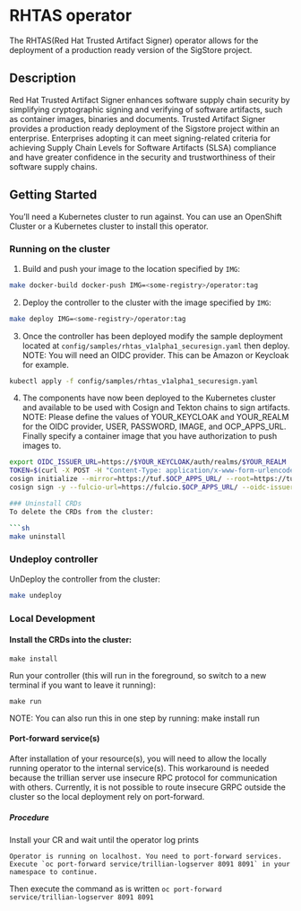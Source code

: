 # RHTAS operator
The RHTAS(Red Hat Trusted Artifact Signer) operator allows for the deployment of a production ready version of the SigStore project.

## Description
Red Hat Trusted Artifact Signer enhances software supply chain security by simplifying cryptographic signing and verifying of software artifacts, such as container images, binaries and documents. Trusted Artifact Signer provides a production ready deployment of the Sigstore project within an enterprise. Enterprises adopting it can meet signing-related criteria for achieving Supply Chain Levels for Software Artifacts (SLSA) compliance and have greater confidence in the security and trustworthiness of their software supply chains.

## Getting Started
You’ll need a Kubernetes cluster to run against. You can use an OpenShift Cluster or a Kubernetes cluster to install this operator.

### Running on the cluster
1. Build and push your image to the location specified by `IMG`:

```sh
make docker-build docker-push IMG=<some-registry>/operator:tag
```

2. Deploy the controller to the cluster with the image specified by `IMG`:

```sh
make deploy IMG=<some-registry>/operator:tag
```

3. Once the controller has been deployed modify the sample deployment located at `config/samples/rhtas_v1alpha1_securesign.yaml` then deploy.
NOTE: You will need an OIDC provider. This can be Amazon or Keycloak for example.

```sh
kubectl apply -f config/samples/rhtas_v1alpha1_securesign.yaml
```

4. The components have now been deployed to the Kubernetes cluster and available to be used with Cosign and Tekton chains to sign artifacts.
NOTE: Please define the values of YOUR_KEYCLOAK and YOUR_REALM for the OIDC provider, USER, PASSWORD, IMAGE, and OCP_APPS_URL. Finally specify a container image that you have authorization to push images to.

```sh
export OIDC_ISSUER_URL=https://$YOUR_KEYCLOAK/auth/realms/$YOUR_REALM
TOKEN=$(curl -X POST -H "Content-Type: application/x-www-form-urlencoded" -d "username=$USER" -d "password=$PASSWORD" -d "grant_type=password" -d "scope=openid" -d "client_id=$YOUR_REALM" $OIDC_ISSUER_URL/protocol/openid-connect/token |  sed -E 's/.*"access_token":"([^"]*).*/\1/')
cosign initialize --mirror=https://tuf.$OCP_APPS_URL/ --root=https://tuf.$OCP_APPS_URL/root.json
cosign sign -y --fulcio-url=https://fulcio.$OCP_APPS_URL/ --oidc-issuer=$OIDC_ISSUER_URL --identity-token=$TOKEN $IMAGE

### Uninstall CRDs
To delete the CRDs from the cluster:

```sh
make uninstall
```

### Undeploy controller
UnDeploy the controller from the cluster:

```sh
make undeploy
```

### Local Development
#### Install the CRDs into the cluster:
```
make install
````

Run your controller (this will run in the foreground, so switch to a new terminal if you want to leave it running):
```
make run
```
NOTE: You can also run this in one step by running: make install run

#### Port-forward service(s)
After installation of your resource(s), you will need to allow the locally running operator to the internal service(s).
This workaround is needed because the trillian server use insecure RPC protocol for communication with others. 
Currently, it is not possible to route insecure GRPC outside the cluster so the local deployment rely on port-forward.

##### Procedure
Install your CR and wait until the operator log prints
```
Operator is running on localhost. You need to port-forward services.
Execute `oc port-forward service/trillian-logserver 8091 8091` in your namespace to continue.
```
Then execute the command as is written `oc port-forward service/trillian-logserver 8091 8091`
